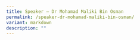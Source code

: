 ```yaml
---
title: Speaker – Dr Mohamad Maliki Bin Osman
permalink: /speaker-dr-mohamad-maliki-bin-osman/
variant: markdown
description: ""
---
```

